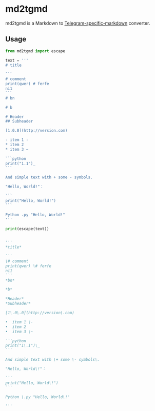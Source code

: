 # md2tgmd

md2tgmd is a Markdown to [Telegram-specific-markdown](https://core.telegram.org/bots/api#formatting-options) converter.

## Usage

~~~python
from md2tgmd import escape

text = '''
# title

```
# comment
print(qwer) # ferfe
ni1
```
# bn

# b

# Header
## Subheader

[1.0.0](http://version.com)

- item 1 -
* item 2
* item 3 ~

```python
print("1.1")_
```

And simple text with + some - symbols.

"Hello, World!"：

```
print("Hello, World!")
```

Python .py "Hello, World!"
'''

print(escape(text))


'''
*title*

```
\# comment
print(qwer) \# ferfe
ni1
```
*bn*

*b*

*Header*
*Subheader*

[1\.0\.0](http://version\.com)

•  item 1 \-
•  item 2
•  item 3 \~

```python
print("1\.1")\_
```

And simple text with \+ some \- symbols\.

"Hello, World\!"：

```
print("Hello, World\!")
```

Python \.py "Hello, World\!"

'''

~~~